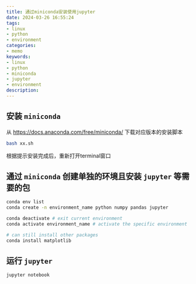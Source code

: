 ```yaml
---
title: 通过miniconda安装使用jupyter
date: 2024-03-26 16:55:24
tags:
- linux
- python
- environment
categories:
- memo
keywords:
- linux
- python
- miniconda
- jupyter
- environment
description:
---
```


## 安装 `miniconda`

从 https://docs.anaconda.com/free/miniconda/ 下载对应版本的安装脚本

```bash
bash xx.sh
```

根据提示安装完成后，重新打开terminal窗口

## 通过 `miniconda` 创建单独的环境且安装 `jupyter` 等需要的包

```bash
conda env list
conda create -n environment_name python numpy pandas jupyter
```

```bash
conda deactivate # exit current environment
conda activate environment_name # activate the specific environment

# can still install other packages
conda install matplotlib
```

## 运行 `jupyter`

```bash
jupyter notebook
```
